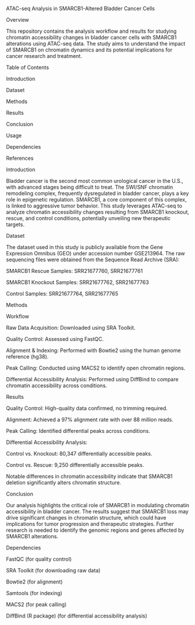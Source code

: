 ATAC-seq Analysis in SMARCB1-Altered Bladder Cancer Cells

Overview

This repository contains the analysis workflow and results for studying chromatin accessibility changes in bladder cancer cells with SMARCB1 alterations using ATAC-seq data. The study aims to understand the impact of SMARCB1 on chromatin dynamics and its potential implications for cancer research and treatment.

Table of Contents

Introduction

Dataset

Methods

Results

Conclusion

Usage

Dependencies

References

Introduction

Bladder cancer is the second most common urological cancer in the U.S., with advanced stages being difficult to treat. The SWI/SNF chromatin remodeling complex, frequently dysregulated in bladder cancer, plays a key role in epigenetic regulation. SMARCB1, a core component of this complex, is linked to aggressive tumor behavior. This study leverages ATAC-seq to analyze chromatin accessibility changes resulting from SMARCB1 knockout, rescue, and control conditions, potentially unveiling new therapeutic targets.

Dataset

The dataset used in this study is publicly available from the Gene Expression Omnibus (GEO) under accession number GSE213964. The raw sequencing files were obtained from the Sequence Read Archive (SRA):

SMARCB1 Rescue Samples: SRR21677760, SRR21677761

SMARCB1 Knockout Samples: SRR21677762, SRR21677763

Control Samples: SRR21677764, SRR21677765

Methods

Workflow

Raw Data Acquisition: Downloaded using SRA Toolkit.

Quality Control: Assessed using FastQC.

Alignment & Indexing: Performed with Bowtie2 using the human genome reference (hg38).

Peak Calling: Conducted using MACS2 to identify open chromatin regions.

Differential Accessibility Analysis: Performed using DiffBind to compare chromatin accessibility across conditions.

Results

Quality Control: High-quality data confirmed, no trimming required.

Alignment: Achieved a 97% alignment rate with over 88 million reads.

Peak Calling: Identified differential peaks across conditions.

Differential Accessibility Analysis:

Control vs. Knockout: 80,347 differentially accessible peaks.

Control vs. Rescue: 9,250 differentially accessible peaks.

Notable differences in chromatin accessibility indicate that SMARCB1 deletion significantly alters chromatin structure.

Conclusion

Our analysis highlights the critical role of SMARCB1 in modulating chromatin accessibility in bladder cancer. The results suggest that SMARCB1 loss may drive significant changes in chromatin structure, which could have implications for tumor progression and therapeutic strategies. Further research is needed to identify the genomic regions and genes affected by SMARCB1 alterations.

Dependencies

FastQC (for quality control)

SRA Toolkit (for downloading raw data)

Bowtie2 (for alignment)

Samtools (for indexing)

MACS2 (for peak calling)

DiffBind (R package) (for differential accessibility analysis)
